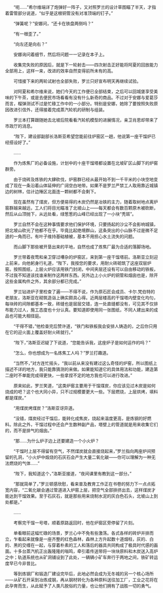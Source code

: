 　　“呃……”希尔维端详了炮弹好一阵子，又对照罗兰的设计草图瞄了半天，才指着雷管部分说道，“似乎是这根铜管没有对准顶端的钉子。”

　　“弹簧呢？”安娜问，“还卡在铁盘两侧吗？”

　　“有一根歪了。”

　　“向左还是向右？”

　　安娜询问着细节，然后将问题一一记录在本子上。

　　收集完失败的原因后，就是下一轮射击——四次射击正好能将阿夏的回放能力全部用上，这样一来，改进的效率自然变得前所未有的高。

　　可惜接下来的两轮试射也全部失败，罗兰只好宣布明天再继续试验。

　　对阿夏和希尔维来说，她们今天的工作便已全部结束，之后可以回城堡享受美味的下午茶，或是去便民市场看看有没有什么新奇的商品。不过对于安娜与爱葛莎而言，榴弹测试不过是忙碌工作中的一小部分。特别是安娜，她除了要按照失败原因改进引信外，还得接着完成蒸汽轮机的研制与组装。

　　罗兰本打算跟随她去北坡后院看看汽轮机模型的进展情况，亲卫肖恩却带来了市政厅的消息。

　　“陛下，建设部副部长洛斯亚希望您能前往炉窑区一趟，他说第一座干馏炉已经搭设好了。”

　　……

　　作为炼焦厂的必备设施，计划中的十座干馏塔都设置在北坡矿区山脚下的炉窑群旁。

　　由于烧砖及炼铁的大肆砍伐，炉窑群已经从最开始不到一千平米的小块空地变成了现在一条沿着山体延伸的广阔空白地带。如果不是罗兰严禁工人取用靠近城镇边的树林，估计边陲区北面连一颗树都不会剩下。

　　现在虽然有了煤炭，但方便易得的木炭仍然是冶铁的主力，随着取树地点离炉窑群越来越远，工人们将目光瞄准了北坡山上——每天都会有数百颗原木被砍断，然后从山顶抛下，从远处看，绿葱葱的山峰已经出现了一小块“秃斑”。

　　罗兰自然不会在这种事情要求他们保护环境，只要扬起的沙尘不会影响城镇，把北坡山砍光了他都不在乎。毕竟比起绝境群山，这条突出的小山脉不过是微不足道的一角而已，有叶子维持基础植被，基本不用担心水土流失的问题。

　　而山脚下那些被开垦出来的平地，自然也成了炼焦厂最为合适的落脚场地。

　　罗兰带着夜莺和亲卫穿过嘈杂的炉窑区，来到第一座干馏塔前。洛斯亚立刻迎上前来，向他躬身行礼道，“陛下，我按您的要求，用耐火砖砌筑了这座双层炉窑。按照图纸，上层火炉应该用铁门封闭，中间夹层还设有可以自由移动的铁板，不过我不知道该找谁来制作这两样东西。另外边上小火炉的铜管和烟囱也是，除开这些金属构件之外，其余部分都已完成。”

　　罗兰钻进炉子里检查了遍——不得不说，作为原石匠会成员、卡尔.梵伯特的老朋友，洛斯亚在砌筑造诣上确实颇具心得。近两层楼高的干馏塔内壁变化均匀，每块砖的间隙都基本一致，砖缝也是层层交错，连一处直缝都没有，可见其不仅排布能力过人，施工态度也十分认真。要知道即使用同一张图纸，不同人建出来的成品也可能大相径庭。

　　“干得不错，”他检查完后赞许道，“铁门和铁板我会安排人铸造的，之后你只用在它的迎火面上覆盖好耐火砖就行。”

　　“陛下，”洛斯亚迟疑了下说道，“您能告诉我，这座炉子是如何运作的吗？”

　　“怎么，你也想成为一名炼焦工人吗？”罗兰打趣道。

　　“当然不，”对方连忙摇头，“我以前从来没有建过这么奇怪的炉窑，所以图纸上描述不详的地方，我只能靠猜测的来做。如果能知道它的具体用法和功能，建造第二座时不单能完成得更快，一些拿捏不定的地方我也可以进行改进。”

　　原来如此，罗兰笑道，“这类炉窑主要用于干馏煤炭，你应该见过木炭是如何烧成的吧？这个也大同小异，只不过规模要更大一些。下层燃烧，上层烘烤，填料都是煤炭。”

　　“用煤炭烤煤炭？”洛斯亚讶异道。

　　“没错，煤炭经过干馏后，能转化成焦炭，烧起来温度更高，是炼钢的好燃料。除此之外，干馏过程中还会产生数种副产品，塔壁上的管道就是用来收集它们的，而不是排气的烟囱。”

　　“那……为什么炉子边上还要建造一个小火炉？

　　“干馏时上层不得留有空气，不然煤炭就会直接烧起来，”罗兰指向两座炉间预留的孔洞，“小火炉中煅烧的石灰石会产生大量二氧化碳——你可以理解为一种无法燃烧的气体……”

　　“陛下，我知道这个，”洛斯亚接道，“夜间课里有教到这一部分。”

　　“那就简单了，”罗兰顿感欣慰，看来普及教育工作正在书卷的努力下一点点拓宽内容，“二氧化碳会通过管道进入炉窑上层，把空气全部排挤出去，这样煤炭才能达到干馏效果。至于石灰石，就是那些用来烧制水泥的灰白色石头，北坡山上到处都是。”

　　……

　　考察完干馏一号塔，顺着原路返回时，他在炉窑区旁停留了片刻。

　　单看眼前这幅忙碌的场景，罗兰心中不免有些激荡。各式各样的砖炉并排而立，乍看起来就像是一座齐整的红色森林，森林上方升起数十道烟柱，灰的、白的、黑的交缠在一起，与穿着朴素的工人和落后的器具共同构成了极具时代感的画面。十多台蒸汽机正出轰隆隆的嗡鸣，牵引着传送带将一块块原料和木炭送入高炉之中；轨道系统也从矿洞铺设到了此处，一辆辆小矿车奔行于两地之间，铁矿转运度早已今非昔比。

　　等到炼钢厂和锻造厂建设完毕后，此地必然会成为无冬城的另一个核心场所——从矿石开采到冶炼成钢，再从钢材转化为各种原料送往加工厂，工业之花将在此孕育而生，从此赋予了人类凡脱俗的力量，也让他们拥有了战胜一切的勇气。

　　

　　
